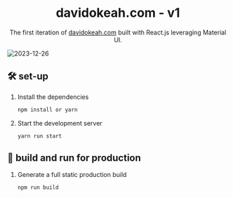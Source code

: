 <h1 align="center">
  davidokeah.com - v1
</h1>
<p align="center">
  The first iteration of <a href="https://davidokeah.com" target="_blank">davidokeah.com</a> built with React.js leveraging Material UI.
</p>

![2023-12-26](https://github.com/OkeahDavid/david/assets/82973470/ca39a242-7b7b-47a8-99d3-5f59ea748289)


## 🛠 set-up

1. Install the dependencies

   ```sh
   npm install or yarn
   ```

2. Start the development server

   ```sh
   yarn run start
   ```

## 🚀 build and run for production

1. Generate a full static production build

   ```sh
   npm run build
   ```

